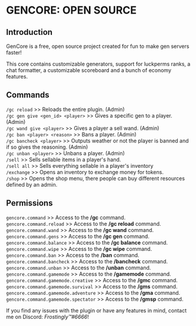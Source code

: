# GENCORE: OPEN SOURCE

## Introduction

GenCore is a free, open source project created for fun to make gen servers faster!

This core contains customizable generators, support for luckperms ranks, a chat formatter, a customizable scoreboard and a bunch of economy features.

## Commands

`/gc reload` >> Reloads the entire plugin. (Admin)
<br />
`/gc gen give <gen_id> <player>` >> Gives a specific gen to a player. (Admin)
<br />
`/gc wand give <player>` >> Gives a player a sell wand. (Admin)
<br />
`/gc ban <player> <reason>` >> Bans a player. (Admin)
<br />
`/gc bancheck <player>` >> Outputs weather or not the player is banned and if so gives the reasoning. (Admin)
<br />
`/gc unban <player>` >> Unbans a player. (Admin)
<br />
`/sell` >> Sells sellable items in a player's hand.
<br />
`/sell all` >> Sells everything sellable in a player's inventory
<br />
`/exchange` >> Opens an inventory to exchange money for tokens.
<br />
`/shop` >> Opens the shop menu, there people can buy different resources defined by an admin.

## Permissions

`gencore.command` >> Access to the **/gc** command.
<br />
`gencore.command.reload` >> Access to the **/gc reload** command.
<br />
`gencore.command.wand` >> Access to the **/gc wand** command.
<br />
`gencore.command.gens` >> Access to the **/gc gen** command.
<br />
`gencore.command.balance` >> Access to the **/gc balance** command.
<br />
`gencore.command.wipe` >> Access to the **/gc wipe** command.
<br />
`gencore.command.ban` >> Access to the **/ban** command.
<br />
`gencore.command.bancheck` >> Access to the **/bancheck** command.
<br />
`gencore.command.unban` >> Access to the **/unban** command.
<br />
`gencore.command.gamemode` >> Access to the **/gamemode** command.
<br />
`gencore.command.gamemode.creative` >> Access to the **/gmc** command.
<br />
`gencore.command.gamemode.survival` >> Access to the **/gms** command.
<br />
`gencore.command.gamemode.adventure` >> Access to the **/gma** command.
<br />
`gencore.command.gamemode.spectator` >> Access to the **/gmsp** command.

If you find any issues with the plugin or have any features in mind, contact me on Discord: *Frostingly™#6666*!